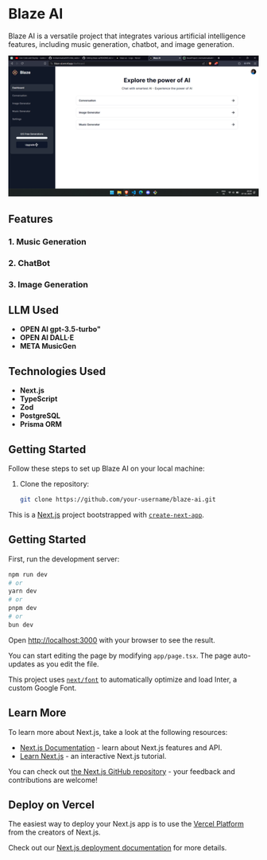 # Blaze AI

Blaze AI is a versatile project that integrates various artificial intelligence features, including music generation, chatbot, and image generation.

![Your Image](screenshot.png)

## Features

### 1. Music Generation

### 2. ChatBot

### 3. Image Generation

## LLM Used
- **OPEN AI gpt-3.5-turbo"**
- **OPEN AI DALL·E**
- **META MusicGen**

## Technologies Used

- **Next.js**
- **TypeScript**
- **Zod** 
- **PostgreSQL** 
- **Prisma ORM**

## Getting Started

Follow these steps to set up Blaze AI on your local machine:

1. Clone the repository:

   ```bash
   git clone https://github.com/your-username/blaze-ai.git


This is a [Next.js](https://nextjs.org/) project bootstrapped with [`create-next-app`](https://github.com/vercel/next.js/tree/canary/packages/create-next-app).

## Getting Started

First, run the development server:

```bash
npm run dev
# or
yarn dev
# or
pnpm dev
# or
bun dev
```

Open [http://localhost:3000](http://localhost:3000) with your browser to see the result.

You can start editing the page by modifying `app/page.tsx`. The page auto-updates as you edit the file.

This project uses [`next/font`](https://nextjs.org/docs/basic-features/font-optimization) to automatically optimize and load Inter, a custom Google Font.

## Learn More

To learn more about Next.js, take a look at the following resources:

- [Next.js Documentation](https://nextjs.org/docs) - learn about Next.js features and API.
- [Learn Next.js](https://nextjs.org/learn) - an interactive Next.js tutorial.

You can check out [the Next.js GitHub repository](https://github.com/vercel/next.js/) - your feedback and contributions are welcome!

## Deploy on Vercel

The easiest way to deploy your Next.js app is to use the [Vercel Platform](https://vercel.com/new?utm_medium=default-template&filter=next.js&utm_source=create-next-app&utm_campaign=create-next-app-readme) from the creators of Next.js.

Check out our [Next.js deployment documentation](https://nextjs.org/docs/deployment) for more details.
